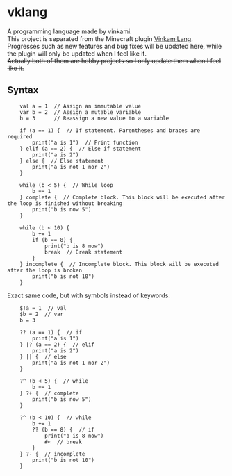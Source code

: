 # vklang
A programming language made by vinkami.  
This project is separated from the Minecraft plugin [VinkamiLang](https://github.com/vinkami/VinkamiLang). Progresses such as new features and bug fixes will be updated here, while the plugin will only be updated when I feel like it.  
~~Actually both of them are hobby projects so I only update them when I feel like it.~~

## Syntax
```vklang
    val a = 1  // Assign an immutable value
    var b = 2  // Assign a mutable variable
    b = 3      // Reassign a new value to a variable
    
    if (a == 1) {  // If statement. Parentheses and braces are required
        print("a is 1")  // Print function
    } elif (a == 2) {  // Else if statement
        print("a is 2")
    } else {  // Else statement
        print("a is not 1 nor 2")
    }
    
    while (b < 5) {  // While loop
        b += 1
    } complete {  // Complete block. This block will be executed after the loop is finished without breaking
        print("b is now 5")
    }
    
    while (b < 10) {
        b += 1
        if (b == 8) {
            print("b is 8 now")
            break  // Break statement
        }
    } incomplete {  // Incomplete block. This block will be executed after the loop is broken
        print("b is not 10")
    }
```
Exact same code, but with symbols instead of keywords:
```vklang
    $!a = 1  // val
    $b = 2  // var
    b = 3
    
    ?? (a == 1) {  // if 
        print("a is 1")  
    } |? (a == 2) {  // elif
        print("a is 2")
    } || {  // else
        print("a is not 1 nor 2")
    }
    
    ?^ (b < 5) {  // while
        b += 1
    } ?+ {  // complete 
        print("b is now 5")
    }
    
    ?^ (b < 10) {  // while
        b += 1
        ?? (b == 8) {  // if
            print("b is 8 now")
            #<  // break
        }
    } ?- {  // incomplete
        print("b is not 10")
    }
```